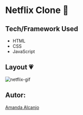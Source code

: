 # Netflix Clone 🎥

## Tech/Framework Used
* HTML
* CSS
* JavaScript

## Layout 💗


![netflix-gif](https://user-images.githubusercontent.com/81193788/188502079-09d50947-f5e6-44a5-8da8-a103f43ee968.gif)

## Autor: 
[Amanda Alcanjo](https://portfolio-amandalcanjo.netlify.app/)


